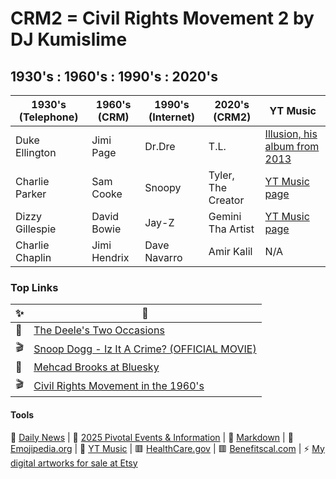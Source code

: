 # CRM2 = Civil Rights Movement 2 by DJ Kumislime

## 1930's : 1960's : 1990's : 2020's
| 1930's (Telephone) | 1960's (CRM)  | 1990's (Internet) | 2020's (CRM2)     | YT Music
| -------------    | ------------- | -------------     | -------------       | -------------
| Duke Ellington   | Jimi Page     | Dr.Dre            | T.L.                | [Illusion, his album from 2013](https://music.youtube.com/playlist?list=OLAK5uy_kcHTm0Vs-uU7Z0O5DpDB5flubNaHZcoDA&feature=shared)
| Charlie Parker   | Sam Cooke     | Snoopy            | Tyler, The Creator  | [YT Music page](https://music.youtube.com/channel/UCo1DYcm1IZ9v3UPkpiAcgtg?feature=shared)
| Dizzy Gillespie  | David Bowie   | Jay-Z             | Gemini Tha Artist   | [YT Music page](https://music.youtube.com/channel/UCmNRZMc-MAD7BPEmLC6Y93w?feature=shared)
| Charlie Chaplin  | Jimi Hendrix  | Dave Navarro      | Amir Kalil          | N/A

### Top Links
| ✨ | 🎀
| ------------- | -------------
| 🎵 | [The Deele's Two Occasions](https://youtu.be/6vr9a46ZZ18?feature=shared)
| 🎬 | [Snoop Dogg - Iz It A Crime? (OFFICIAL MOVIE)](https://youtu.be/YJTqBL7MSX0?feature=shared)
| 🗽 | [Mehcad Brooks at Bluesky](https://bsky.app/profile/mehcad.bsky.social)
| 🎬 | [Civil Rights Movement in the 1960's](https://youtu.be/9ppTiyxFSs0?si=9JVIwt_BKtFEZoEJ)

#### Tools
🌠 [Daily News](https://github.com/djkumislime/djkumislime/tree/main) | 🌠 [2025 Pivotal Events & Information](https://github.com/djkumislime/2025/blob/main/README.md) | 💝 [Markdown](https://docs.github.com/en/get-started/writing-on-github/getting-started-with-writing-and-formatting-on-github/basic-writing-and-formatting-syntax) | 💝 [Emojipedia.org](https://emojipedia.org/) | 💝 [YT Music](https://music.youtube.com/) | 🟥 [HealthCare.gov](https://www.healthcare.gov) | 🟥 [Benefitscal.com](https://benefitscal.com) | ⚡ [My digital artworks for sale at Etsy](https://etsy.com/shop/935ent)

